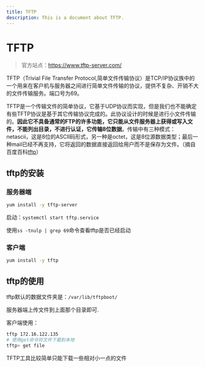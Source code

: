 ```yaml
---
title: TFTP
description: This is a document about TFTP.
---
```


# TFTP

>官方站点：https://www.tftp-server.com/

TFTP（Trivial File Transfer Protocol,简单文件传输协议）是TCP/IP协议族中的一个用来在客户机与服务器之间进行简单文件传输的协议，提供不复杂、开销不大的文件传输服务。端口号为69。

TFTP是一个传输文件的简单协议，它基于UDP协议而实现，但是我们也不能确定有些TFTP协议是基于其它传输协议完成的。此协议设计的时候是进行小文件传输的。**因此它不具备通常的FTP的许多功能，它只能从文件服务器上获得或写入文件，不能列出目录，不进行认证，它传输8位数据**。传输中有三种模式：netascii，这是8位的ASCII码形式，另一种是octet，这是8位源数据类型；最后一种mail已经不再支持，它将返回的数据直接返回给用户而不是保存为文件。（摘自百度百科[tftp](https://baike.baidu.com/item/tftp/455170?fr=aladdin)）

## tftp的安装

### 服务器端

```bash
yum install -y tftp-server
```

启动：`systemctl start tftp.service`

使用`ss -tnulp | grep 69`命令查看tftp是否已经启动

### 客户端

```bash
yum install -y tftp
```

## tftp的使用

tftp默认的数据文件夹是：`/var/lib/tftpboot/`

服务器端上传文件到上面那个目录即可.

客户端使用：

```bash
tftp 172.16.122.135
# 使用get命令将文件下载到本地
tftp> get file
```

TFTP工具比较简单只能下载一些相对小一点的文件